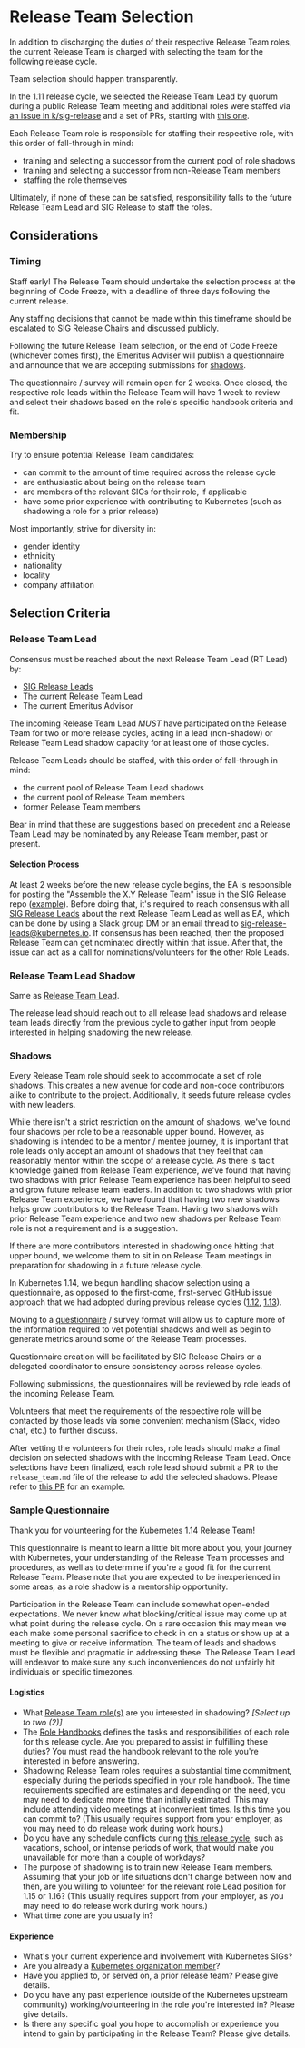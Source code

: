 # Release Team Selection

In addition to discharging the duties of their respective Release Team roles, the current Release Team is charged with selecting the team for the following release cycle.

Team selection should happen transparently.

In the 1.11 release cycle, we selected the Release Team Lead by quorum during a public Release Team meeting and additional roles were staffed via [an issue in k/sig-release](https://github.com/kubernetes/sig-release/issues/167) and a set of PRs, starting with [this one](https://github.com/kubernetes/sig-release/pull/168).

Each Release Team role is responsible for staffing their respective role, with this order of fall-through in mind:
- training and selecting a successor from the current pool of role shadows
- training and selecting a successor from non-Release Team members
- staffing the role themselves

Ultimately, if none of these can be satisfied, responsibility falls to the future Release Team Lead and SIG Release to staff the roles.

## Considerations

### Timing

Staff early! The Release Team should undertake the selection process at the beginning of Code Freeze, with a deadline of three days following the current release.

Any staffing decisions that cannot be made within this timeframe should be escalated to SIG Release Chairs and discussed publicly.

Following the future Release Team selection, or the end of Code Freeze (whichever comes first), the Emeritus Adviser will publish a questionnaire and announce that we are accepting submissions for [shadows](#shadows).

The questionnaire / survey will remain open for 2 weeks. Once closed, the respective role leads within the Release Team will have 1 week to review and select their shadows based on the role's specific handbook criteria and fit.

### Membership

Try to ensure potential Release Team candidates:
- can commit to the amount of time required across the release cycle
- are enthusiastic about being on the release team
- are members of the relevant SIGs for their role, if applicable
- have some prior experience with contributing to Kubernetes (such as shadowing a role for a prior release)

Most importantly, strive for diversity in:
- gender identity
- ethnicity
- nationality
- locality
- company affiliation

## Selection Criteria

### Release Team Lead

Consensus must be reached about the next Release Team Lead (RT Lead) by:

- [SIG Release Leads](https://git.k8s.io/community/sig-release/#leadership)
- The current Release Team Lead
- The current Emeritus Advisor

The incoming Release Team Lead _MUST_ have participated on the Release Team for two or more release cycles, acting in a lead (non-shadow) or Release Team Lead shadow capacity for at least one of those cycles.

Release Team Leads should be staffed, with this order of fall-through in mind:

- the current pool of Release Team Lead shadows
- the current pool of Release Team members
- former Release Team members

Bear in mind that these are suggestions based on precedent and a Release Team Lead may be nominated by any Release Team member, past or present.

#### Selection Process

At least 2 weeks before the new release cycle begins, the EA is responsible for
posting the "Assemble the X.Y Release Team" issue in the SIG Release repo
([example](https://github.com/kubernetes/sig-release/issues/776)). Before doing
that, it's required to reach consensus with all [SIG Release Leads](https://git.k8s.io/community/sig-release/#leadership)
about the next Release Team Lead as well as EA, which can be done by using a
Slack group DM or an email thread to sig-release-leads@kubernetes.io. If consensus has been reached, then the
proposed Release Team can get nominated directly within that issue. After that,
the issue can act as a call for nominations/volunteers for the other Role Leads.

### Release Team Lead Shadow

Same as [Release Team Lead](#release-team-lead).

The release lead should reach out to all release lead shadows and release team leads directly from the previous cycle to gather input from people interested in helping shadowing the new release.

### <a name="shadows"></a>Shadows

Every Release Team role should seek to accommodate a set of role shadows. This creates a new avenue for code and non-code contributors alike to contribute to the project. Additionally, it seeds future release cycles with new leaders.

While there isn't a strict restriction on the amount of shadows, we've found four shadows per role to be a reasonable 
upper bound. However, as shadowing is intended to be a mentor / mentee journey, it is important that role leads only 
accept an amount of shadows that they feel that can reasonably mentor within the scope of a release cycle. As there is 
tacit knowledge gained from Release Team experience, we've found that having two shadows with prior Release Team 
experience has been helpful to seed and grow future release team leaders. In addition to two shadows with prior Release 
Team experience, we have found that having two new shadows helps grow contributors to the Release Team. Having two 
shadows with prior Release Team experience and two new shadows per Release Team role is not a requirement and is a 
suggestion.

If there are more contributors interested in shadowing once hitting that upper bound, we welcome them to sit in on Release Team meetings in preparation for shadowing in a future release cycle.

In Kubernetes 1.14, we begun handling shadow selection using a questionnaire, as opposed to the first-come, first-served GitHub issue approach that we had adopted during previous release cycles ([1.12](https://github.com/kubernetes/sig-release/issues/167), [1.13](https://github.com/kubernetes/sig-release/issues/280)).

Moving to a [questionnaire](#sample-questionnaire) / survey format will allow us to capture more of the information required to vet potential shadows and well as begin to generate metrics around some of the Release Team processes.

Questionnaire creation will be facilitated by SIG Release Chairs or a delegated coordinator to ensure consistency across release cycles.

Following submissions, the questionnaires will be reviewed by role leads of the incoming Release Team.

Volunteers that meet the requirements of the respective role will be contacted by those leads via some convenient mechanism (Slack, video chat, etc.) to further discuss.

After vetting the volunteers for their roles, role leads should make a final decision on selected shadows with the incoming Release Team Lead. Once selections have been finalized, each role lead should submit a PR to the `release_team.md` file of the release to add the selected shadows. Please refer to [this PR](https://github.com/kubernetes/sig-release/pull/942) for an example. 


### Sample Questionnaire

Thank you for volunteering for the Kubernetes 1.14 Release Team! 

This questionnaire is meant to learn a little bit more about you, your journey with Kubernetes, your understanding of the Release Team processes and procedures, as well as to determine if you're a good fit for the current Release Team. Please note that you are expected to be inexperienced in some areas, as a role shadow is a mentorship opportunity.

Participation in the Release Team can include somewhat open-ended expectations. We never know what blocking/critical issue may come up at what point during the release cycle. On a rare occasion this may mean we each make some personal sacrifice to check in on a status or show up at a meeting to give or receive information. The team of leads and shadows must be flexible and pragmatic in addressing these. The Release Team Lead will endeavor to make sure any such inconveniences do not unfairly hit individuals or specific timezones.

#### Logistics

- What [Release Team role(s)](https://git.k8s.io/sig-release/release-team#kubernetes-release-team-roles) are you interested in shadowing? _[Select up to two (2)]_
- The [Role Handbooks](https://git.k8s.io/sig-release/release-team/role-handbooks) defines the tasks and responsibilities of each role for this release cycle. Are you prepared to assist in fulfilling these duties? You must read the handbook relevant to the role you're interested in before answering.
- Shadowing Release Team roles requires a substantial time commitment, especially during the periods specified in your role handbook. The time requirements specified are estimates and depending on the need, you may need to dedicate more time than initially estimated. This may include attending video meetings at inconvenient times. Is this time you can commit to? (This usually requires support from your employer, as you may need to do release work during work hours.)
- Do you have any schedule conflicts during [this release cycle](https://git.k8s.io/sig-release/releases/release-1.14/README.md), such as vacations, school, or intense periods of work, that would make you unavailable for more than a couple of workdays?
- The purpose of shadowing is to train new Release Team members. Assuming that your job or life situations don't change between now and then, are you willing to volunteer for the relevant role Lead position for 1.15 or 1.16? (This usually requires support from your employer, as you may need to do release work during work hours.)
- What time zone are you usually in?

#### Experience

- What's your current experience and involvement with Kubernetes SIGs?
- Are you already a [Kubernetes organization member](https://git.k8s.io/community/community-membership.md#member)?
- Have you applied to, or served on, a prior release team? Please give details.
- Do you have any past experience (outside of the Kubernetes upstream community) working/volunteering in the role you're interested in? Please give details.
- Is there any specific goal you hope to accomplish or experience you intend to gain by participating in the Release Team? Please give details.
